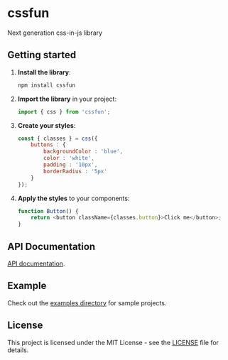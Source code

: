 # cssfun
Next generation css-in-js library

## Getting started
1. **Install the library**:
    ```bash
    npm install cssfun
    ```

2. **Import the library** in your project:
    ```javascript
    import { css } from 'cssfun';
    ```

3. **Create your styles**:
    ```javascript
    const { classes } = css({
        buttons : {
            backgroundColor : 'blue',
            color : 'white',
            padding : '10px',
            borderRadius : '5px'
        }
    });
    ```

4. **Apply the styles** to your components:
    ```javascript
    function Button() {
        return <button className={classes.button}>Click me</button>;
    }
    ```

## API Documentation
[API documentation](/docs/api.md).

## Example
Check out the [examples directory](./examples) for sample projects.

## License
This project is licensed under the MIT License - see the [LICENSE](LICENSE) file for details.
